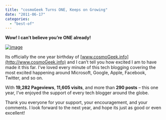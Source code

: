 ```yaml
---
title: "cosmoGeek Turns ONE, Keeps on Growing"
date: "2011-06-17"
categories: 
  - "best-of"
---
```


**Wow! I can’t believe you’re ONE already!**

[![image](http://lh6.ggpht.com/-cC0cmlfTpAQ/TftrLglA5vI/AAAAAAAACF4/dOsjSR8p4SI/image_thumb.png?imgmax=800 "image")](http://lh6.ggpht.com/-fiUJqwgKEds/TftrKeV1KOI/AAAAAAAACF0/v-rTENHZSpY/s1600-h/image%25255B2%25255D.png)

Its officially the one year birthday of [www.cosmoGeek.info](http://www.cosmoGeek.info) and I can’t tell you how excited I am to have made it this far. I’ve loved every minute of this tech blogging covering the most excited happening around Microsoft, Google, Apple, Facebook, Twitter, and so on.

With **19,282 Pageviews**, **11,605 visits**, and more than **290 posts** – this one year, I’ve enjoyed the support of every tech blogger around the globe.

Thank you everyone for your support, your encouragement, and your comments. I look forward to the next year, and hope its just as good or even excellent!

